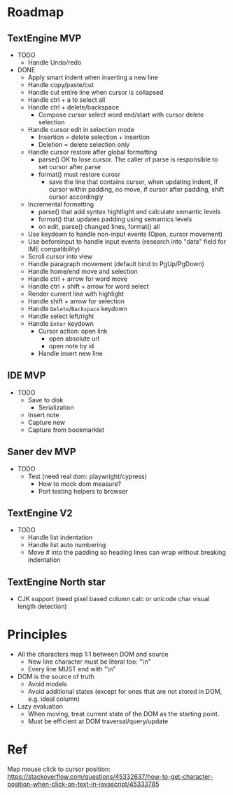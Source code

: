 # Roadmap

## TextEngine MVP

- TODO
  - Handle Undo/redo
- DONE
  - Apply smart indent when inserting a new line
  - Handle copy/paste/cut
  - Handle cut entire line when cursor is collapsed
  - Handle ctrl + a to select all
  - Handle ctrl + delete/backspace
    - Compose cursor select word end/start with cursor delete selection
  - Handle cursor edit in selection mode
    - Insertion = delete selection + insertion
    - Deletion = delete selection only
  - Handle cursor restore after global formatting
    - parse() OK to lose cursor. The caller of parse is responsible to set cursor after parse
    - format() must restore curosr
      - save the line that contains cursor, when updating indent, if cursor within padding, no move, if cursor after padding, shift cursor accordingly
  - Incremental formatting
    - parse() that add syntax hightlight and calculate semantic levels
    - format() that updates padding using semantics levels
    - on edit, parse() changed lines, format() all
  - Use keydown to handle non-input events (Open, cursor movement)
  - Use beforeinput to handle input events (research into "data" field for IME compatibility)
  - Scroll cursor into view
  - Handle paragraph movement (default bind to PgUp/PgDown)
  - Handle home/end move and selection
  - Handle ctrl + arrow for word move
  - Handle ctrl + shift + arrow for word select
  - Render current line with highlight
  - Handle shift + arrow for selection
  - Handle `Delete`/`Backspace` keydown
  - Handle select left/right
  - Handle `Enter` keydown
    - Cursor action: open link
      - open absolute url
      - open note by id
    - Handle insert new line

## IDE MVP

- TODO
  - Save to disk
    - Serialization
  - Insert note
  - Capture new
  - Capture from bookmarklet

## Saner dev MVP

- TODO
  - Test (need real dom: playwright/cypress)
    - How to mock dom measure?
    - Port testing helpers to browser

## TextEngine V2

- TODO
  - Handle list indentation
  - Handle list auto numbering
  - Move # into the padding so heading lines can wrap without breaking indentation

## TextEngine North star

- CJK support (need pixel based column calc or unicode char visual length detection)

# Principles

- All the characters map 1:1 between DOM and source
  - New line character must be literal too: "\n"
  - Every line MUST end with "\n"
- DOM is the source of truth
  - Avoid models
  - Avoid additional states (except for ones that are not stored in DOM, e.g. ideal column)
- Lazy evaluation
  - When moving, treat current state of the DOM as the starting point.
  - Must be efficient at DOM traversal/query/update

# Ref

Map mouse click to cursor position: https://stackoverflow.com/questions/45332637/how-to-get-character-position-when-click-on-text-in-javascript/45333785
